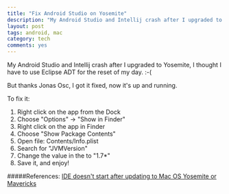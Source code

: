 ```yaml
---
title: "Fix Android Studio on Yosemite"
description: "My Android Studio and Intellij crash after I upgraded to Yosemite, I thought I have to use Eclipse for the reset of my day. But thanks Jonas Osc, I got it fixed, now it's up and running. "
layout: post
tags: android, mac
category: tech
comments: yes
---
```


My Android Studio and Intellij crash after I upgraded to Yosemite, I thought I have to use Eclipse ADT for the reset of my day. :-(

But thanks Jonas Osc, I got it fixed, now it's up and running. 

To fix it:

1. Right click on the app from the Dock
2. Choose "Options" -> "Show in Finder"
3. Right click on the app in Finder
4. Choose "Show Package Contents"
5. Open file: Contents/Info.plist
6. Search for "<key>JVMVersion</key>"
7. Change the value in the <string> to "1.7*"
8. Save it, and enjoy!

#####References:
[IDE doesn't start after updating to Mac OS Yosemite or Mavericks](https://intellij-support.jetbrains.com/entries/27854363-IDE-doesn-t-start-after-updating-to-Mac-OS-Yosemite-or-Mavericks)
